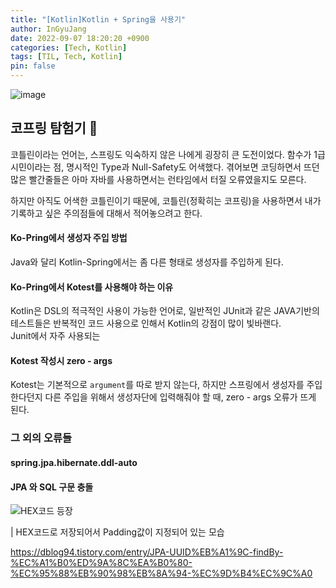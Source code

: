 ```yaml
---
title: "[Kotlin]Kotlin + Spring을 사용기"
author: InGyuJang
date: 2022-09-07 18:20:20 +0900
categories: [Tech, Kotlin]
tags: [TIL, Tech, Kotlin]
pin: false
---
```


![image](https://media.giphy.com/media/3orieM6nWrbIISDDy0/giphy.gif)

## 코프링 탐험기 🚵

코틀린이라는 언어는, 스프링도 익숙하지 않은 나에게 굉장히 큰 도전이었다. 함수가 1급 시민이라는 점, 명시적인 Type과 Null-Safety도 어색했다. 겪어보면 코딩하면서 뜨던 많은 빨간줄들은 아마 자바를 사용하면서는 런타임에서 터질 오류였을지도 모른다.

하지만 아직도 어색한 코틀린이기 때문에, 코틀린(정확히는 코프링)을 사용하면서 내가 기록하고 싶은 주의점들에 대해서 적어놓으려고 한다.

#### Ko-Pring에서 생성자 주입 방법

Java와 달리 Kotlin-Spring에서는 좀 다른 형태로 생성자를 주입하게 된다.

#### Ko-Pring에서 Kotest를 사용해야 하는 이유

Kotlin은 DSL의 적극적인 사용이 가능한 언어로, 일반적인 JUnit과 같은 JAVA기반의 테스트들은 반복적인 코드 사용으로 인해서 Kotlin의 강점이 많이 빛바랜다.  
Junit에서 자주 사용되는

#### Kotest 작성시 zero - args

Kotest는 기본적으로 `argument`를 따로 받지 않는다, 하지만 스프링에서 생성자를 주입한다던지 다른 주입을 위해서 생성자단에 입력해줘야 할 때, zero - args 오류가 뜨게 된다.

### 그 외의 오류들

#### spring.jpa.hibernate.ddl-auto

#### JPA 와 SQL 구문 충돌

![HEX코드 등장](https://s3-us-west-2.amazonaws.com/secure.notion-static.com/b571671b-a291-4e58-9ad1-869f71ba786b/Untitled.png)

| HEX코드로 저장되어서 Padding값이 지정되어 있는 모습

https://dblog94.tistory.com/entry/JPA-UUID%EB%A1%9C-findBy-%EC%A1%B0%ED%9A%8C%EA%B0%80-%EC%95%88%EB%90%98%EB%8A%94-%EC%9D%B4%EC%9C%A0
